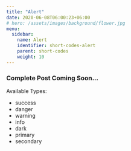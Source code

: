 ```yaml
---
title: "Alert"
date: 2020-06-08T06:00:23+06:00
# hero: /assets/images/background/flower.jpg
menu:
  sidebar:
    name: Alert
    identifier: short-codes-alert
    parent: short-codes
    weight: 10
---
```


### Complete Post Coming Soon...

Available Types:

- success
- danger
- warning
- info
- dark
- primary
- secondary